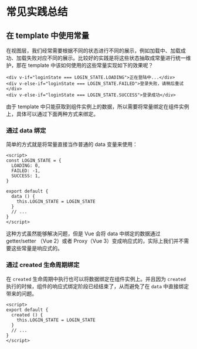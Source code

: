 # 常见实践总结

## 在 template 中使用常量

在视图层，我们经常需要根据不同的状态进行不同的展示，例如加载中、加载成功、加载失败对应不同的展示。比较好的实践是将这些状态抽取成常量进行统一维护，那在 template 中该如何使用的这些常量实现如下的效果呢？

```vue
<div v-if="loginState === LOGIN_STATE.LOADING">正在登陆中...</div>
<div v-else-if="loginState === LOGIN_STATE.FAILED">登录失败，请稍后重试</div>
<div v-else-if="loginState === LOGIN_STATE.SUCCESS">登录成功</div>
```

由于 template 中只能获取到组件实例上的数据，所以需要将常量绑定在组件实例上，具体可以通过下面两种方式来绑定。

### 通过 data 绑定 <Badge text="不推荐" type="warning"/>

简单的方式就是将常量直接当作普通的 data 变量来使用：

```vue {9-11}
<script>
const LOGIN_STATE = {
  LOADING: 0,
  FAILED: -1,
  SUCCESS: 1,
}

export default {
  data () {
    this.LOGIN_STATE = LOGIN_STATE
  }
  // ...
}
</script>
```

这种方式虽然能够解决问题，但是 Vue 会将 data 中绑定的数据通过 getter/setter （Vue 2）或者 Proxy（Vue 3）变成响应式的，实际上我们并不需要这些常量是响应式的。

### 通过 created 生命周期绑定 <Badge text="推荐" />

在 `created` 生命周期中执行也可以将数据绑定在组件实例上。并且因为 `created` 执行的时候，组件的响应式绑定阶段已经结束了，从而避免了在 `data` 中直接绑定带来的问题。

```vue {3-5}
<script>
export default {
  created () {
    this.LOGIN_STATE = LOGIN_STATE
  }
  // ...
}
</script>
```

<Vssue title="Vue 常见实践总结" />
